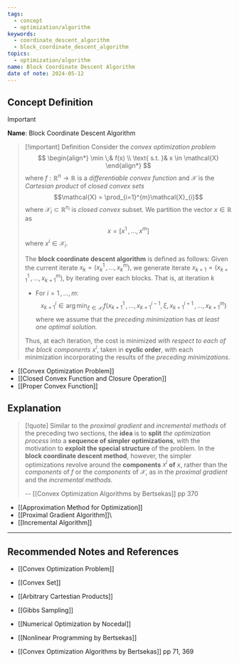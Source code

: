 ```yaml
---
tags:
  - concept
  - optimization/algorithm
keywords:
  - coordinate_descent_algorithm
  - block_coordinate_descent_algorithm
topics:
  - optimization/algorithm
name: Block Coordinate Descent Algorithm
date of note: 2024-05-12
---
```


## Concept Definition

>[!important]
>**Name**: Block Coordinate Descent Algorithm

>[!important] Definition
>Consider the *convex optimization problem*
>$$
>\begin{align*}
> \min \;& f(x) \\
> \text{ s.t. }& x \in \mathcal{X}
>\end{align*}
>$$
>where $f: \mathbb{R}^{n} \to \mathbb{R}$ is a *differentiable convex function* and $\mathcal{X}$ is the *Cartesian product* of *closed convex sets* $$\mathcal{X} = \prod_{i=1}^{m}\mathcal{X}_{i}$$ where $\mathcal{X}_{i} \subset \mathbb{R}^{n_{i}}$ is *closed convex* subset. We partition the vector $x\in \mathbb{R}$ as $$x = [x^{1} \,{,}\ldots{,}\, x^{m}]$$ where $x^i \in \mathcal{X}_{i}.$
>
>The  **block coordinate descent algorithm** is defined as follows: Given the current iterate $x_{k} = (x_{k}^1 \,{,}\ldots{,}\, x_{k}^{m}),$ we generate iterate $x_{k+1} = (x_{k+1}^1 \,{,}\ldots{,}\, x_{k+1}^{m}),$ by iterating over each blocks. That is, at iteration $k$
>  
>- For $i=1 \,{,}\ldots{,}\,m$:
>  $$
>  x_{k+1}^{i} \in \arg\min_{\xi \in \mathcal{X}_{i}}f\left(x_{k+1}^{1} \,{,}\ldots{,}\,x_{k+1}^{i-1},\,\xi,\, x_{k+1}^{i+1} \,{,}\ldots{,}\,x_{k+1}^{m}  \right)
> $$
>where we assume that the *preceding minimization* has *at least one optimal solution.*
>
>Thus, at each iteration, the cost is minimized *with respect to each of the block components* $x^i$, taken in **cyclic order**, with each minimization incorporating the results of the *preceding minimizations*.

- [[Convex Optimization Problem]]
- [[Closed Convex Function and Closure Operation]]
- [[Proper Convex Function]]

## Explanation

>[!quote]
>Similar to the *proximal gradient* and *incremental methods* of the  preceding two sections, the **idea** is to **split** *the optimization process* into a **sequence of simpler optimizations**, with the motivation to **exploit the  special structure** of the problem. In the **block coordinate descent method**, however, the simpler optimizations revolve around the **components** $x^i$ **of** $x$, rather than the *components* of $f$ or the *components* of $\mathcal{X}$, as in the *proximal gradient* and the *incremental methods.*
>
>-- [[Convex Optimization Algorithms by Bertsekas]] pp 370

- [[Approximation Method for Optimization]]
- [[Proximal Gradient Algorithm]]\
- [[Incremental Algorithm]]




-----------
##  Recommended Notes and References

- [[Convex Optimization Problem]]
- [[Convex Set]]
- [[Arbitrary Cartestian Products]]

- [[Gibbs Sampling]]

- [[Numerical Optimization by Nocedal]]
- [[Nonlinear Programming by Bertsekas]]
- [[Convex Optimization Algorithms by Bertsekas]] pp 71, 369